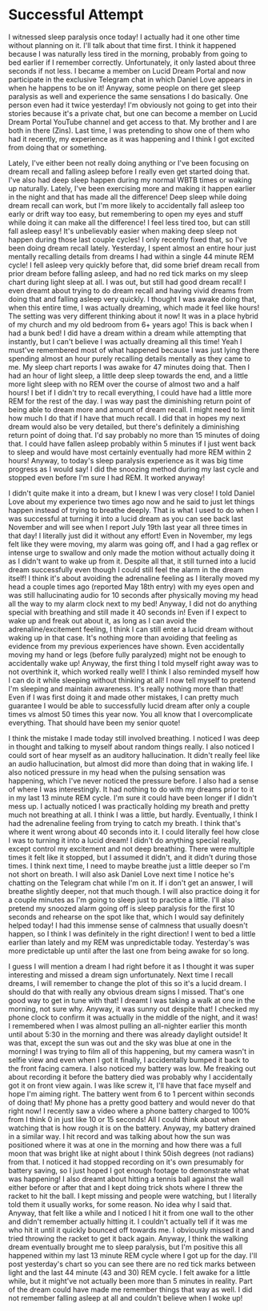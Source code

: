 # Successful Attempt

I witnessed sleep paralysis once today! I actually had it one other time without planning on it. I'll talk about that time first. I think it happened because I was naturally less tired in the morning, probably from going to bed earlier if I remember correctly. Unfortunately, it only lasted about three seconds if not less. I became a member on Lucid Dream Portal and now participate in the exclusive Telegram chat in which Daniel Love appears in when he happens to be on it! Anyway, some people on there get sleep paralysis as well and experience the same sensations I do basically. One person even had it twice yesterday! I'm obviously not going to get into their stories because it's a private chat, but one can become a member on Lucid Dream Portal YouTube channel and get access to that. My brother and I are both in there (Zins). Last time, I was pretending to show one of them who had it recently, my experience as it was happening and I think I got excited from doing that or something.

Lately, I've either been not really doing anything or I've been focusing on dream recall and falling asleep before I really even get started doing that. I've also had deep sleep happen during my normal WBTB times or waking up naturally. Lately, I've been exercising more and making it happen earlier in the night and that has made all the difference! Deep sleep while doing dream recall can work, but I'm more likely to accidentally fall asleep too early or drift way too easy, but remembering to open my eyes and stuff while doing it can make all the difference! I feel less tired too, but can still fall asleep easy! It's unbelievably easier when making deep sleep not happen during those last couple cycles! I only recently fixed that, so I've been doing dream recall lately. Yesterday, I spent almost an entire hour just mentally recalling details from dreams I had within a single 44 minute REM cycle! I fell asleep very quickly before that, did some brief dream recall from prior dream before falling asleep, and had no red tick marks on my sleep chart during light sleep at all. I was out, but still had good dream recall! I even dreamt about trying to do dream recall and having vivid dreams from doing that and falling asleep very quickly. I thought I was awake doing that, when this entire time, I was actually dreaming, which made it feel like hours! The setting was very different thinking about it now! It was in a place hybrid of my church and my old bedroom from 6+ years ago! This is back when I had a bunk bed! I did have a dream within a dream while attempting that instantly, but I can't believe I was actually dreaming all this time! Yeah I must've remembered most of what happened because I was just lying there spending almost an hour purely recalling details mentally as they came to me. My sleep chart reports I was awake for 47 minutes doing that. Then I had an hour of light sleep, a little deep sleep towards the end, and a little more light sleep with no REM over the course of almost two and a half hours! I bet if I didn't try to recall everything, I could have had a little more REM for the rest of the day. I was way past the diminishing return point of being able to dream more and amount of dream recall. I might need to limit how much I do that if I have that much recall. I did that in hopes my next dream would also be very detailed, but there's definitely a diminishing return point of doing that. I'd say probably no more than 15 minutes of doing that. I could have fallen asleep probably within 5 minutes if I just went back to sleep and would have most certainly eventually had more REM within 2 hours! Anyway, to today's sleep paralysis experience as it was big time progress as I would say! I did the snoozing method during my last cycle and stopped even before I'm sure I had REM. It worked anyway!

I didn't quite make it into a dream, but I knew I was very close! I told Daniel Love about my experience two times ago now and he said to just let things happen instead of trying to breathe deeply. That is what I used to do when I was successful at turning it into a lucid dream as you can see back last November and will see when I report July 19th last year all three times in that day! I literally just did it without any effort! Even in November, my legs felt like they were moving, my alarm was going off, and I had a gag reflex or intense urge to swallow and only made the motion without actually doing it as I didn't want to wake up from it. Despite all that, it still turned into a lucid dream successfully even though I could still feel the alarm in the dream itself! I think it's about avoiding the adrenaline feeling as I literally moved my head a couple times ago (reported May 18th entry) with my eyes open and was still hallucinating audio for 10 seconds after physically moving my head all the way to my alarm clock next to my bed! Anyway, I did not do anything special with breathing and still made it 40 seconds in! Even if I expect to wake up and freak out about it, as long as I can avoid the adrenaline/excitement feeling, I think I can still enter a lucid dream without waking up in that case. It's nothing more than avoiding that feeling as evidence from my previous experiences have shown. Even accidentally moving my hand or legs (before fully paralyzed) might not be enough to accidentally wake up! Anyway, the first thing I told myself right away was to not overthink it, which worked really well! I think I also reminded myself how I can do it while sleeping without thinking at all! I now tell myself to pretend I'm sleeping and maintain awareness. It's really nothing more than that! Even if I was first doing it and made other mistakes, I can pretty much guarantee I would be able to successfully lucid dream after only a couple times vs almost 50 times this year now. You all know that I overcomplicate everything. That should have been my senior quote!

I think the mistake I made today still involved breathing. I noticed I was deep in thought and talking to myself about random things really. I also noticed I could sort of hear myself as an auditory hallucination. It didn't really feel like an audio hallucination, but almost did more than doing that in waking life. I also noticed pressure in my head when the pulsing sensation was happening, which I've never noticed the pressure before. I also had a sense of where I was interestingly. It had nothing to do with my dreams prior to it in my last 13 minute REM cycle. I'm sure it could have been longer if I didn't mess up. I actually noticed I was practically holding my breath and pretty much not breathing at all. I think I was a little, but hardly. Eventually, I think I had the adrenaline feeling from trying to catch my breath. I think that's where it went wrong about 40 seconds into it. I could literally feel how close I was to turning it into a lucid dream! I didn't do anything special really, except control my excitement and not deep breathing. There were multiple times it felt like it stopped, but I assumed it didn't, and it didn't during those times. I think next time, I need to maybe breathe just a little deeper so I'm not short on breath. I will also ask Daniel Love next time I notice he's chatting on the Telegram chat while I'm on it. If i don't get an answer, I will breathe slightly deeper, not that much though. I will also practice doing it for a couple minutes as I'm going to sleep just to practice a little. I'll also pretend my snoozed alarm going off is sleep paralysis for the first 10 seconds and rehearse on the spot like that, which I would say definitely helped today! I had this immense sense of calmness that usually doesn't happen, so I think I was definitely in the right direction! I went to bed a little earlier than lately and my REM was unpredictable today. Yesterday's was more predictable up until after the last one from being awake for so long.

I guess I will mention a dream I had right before it as I thought it was super interesting and missed a dream sign unfortunately. Next time I recall dreams, I will remember to change the plot of this so it's a lucid dream. I should do that with really any obvious dream signs I missed. That's one good way to get in tune with that! I dreamt I was taking a walk at one in the morning, not sure why. Anyway, it was sunny out despite that! I checked my phone clock to confirm it was actually in the middle of the night, and it was! I remembered when I was almost pulling an all-nighter earlier this month until about 5:30 in the morning and there was already daylight outside! It was that, except the sun was out and the sky was blue at one in the morning! I was trying to film all of this happening, but my camera wasn't in selfie view and even when I got it finally, I accidentally bumped it back to the front facing camera. I also noticed my battery was low. Me freaking out about recording it before the battery died was probably why I accidentally got it on front view again. I was like screw it, I'll have that face myself and hope I'm aiming right. The battery went from 6 to 1 percent within seconds of doing that! My phone has a pretty good battery and would never do that right now! I recently saw a video where a phone battery charged to 100% from I think 0 in just like 10 or 15 seconds! All I could think about when watching that is how rough it is on the battery. Anyway, my battery drained in a similar way. I hit record and was talking about how the sun was positioned where it was at one in the morning and how there was a full moon that was bright like at night about I think 50ish degrees (not radians) from that. I noticed it had stopped recording on it's own presumably for battery saving, so I just hoped I got enough footage to demonstrate what was happening! I also dreamt about hitting a tennis ball against the wall either before or after that and I kept doing trick shots where I threw the racket to hit the ball. I kept missing and people were watching, but I literally told them it usually works, for some reason. No idea why I said that. Anyway, that felt like a while and I noticed I hit it from one wall to the other and didn't remember actually hitting it. I couldn't actually tell if it was me who hit it until it quickly bounced off towards me. I obviously missed it and tried throwing the racket to get it back again. Anyway, I think the walking dream eventually brought me to sleep paralysis, but I'm positive this all happened within my last 13 minute REM cycle where I got up for the day. I'll post yesterday's chart so you can see there are no red tick marks between light and the last 44 minute (43 and 30) REM cycle. I felt awake for a little while, but it might've not actually been more than 5 minutes in reality. Part of the dream could have made me remember things that way as well. I did not remember falling asleep at all and couldn't believe when I woke up!
